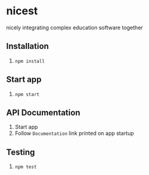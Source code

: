 # nicest
nicely integrating complex education software together

## Installation
1. `npm install`

## Start app
1. `npm start`

## API Documentation
1. Start app
2. Follow `Documentation` link printed on app startup

## Testing
1. `npm test`
